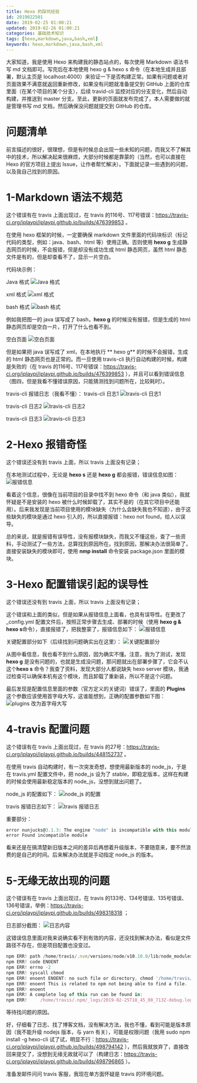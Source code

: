```yaml
---
title: Hexo 的踩坑经验
id: 2019022501
date: 2019-02-25 01:00:21
updated: 2019-02-26 01:00:21
categories: 基础技术知识
tags: [hexo,markdown,java,bash,xml]
keywords: hexo,markdown,java,bash,xml
---
```



大家知道，我是使用 Hexo 来构建我的静态站点的，每次使用 Markdown 语法书写 md 文档即可。写完后在本地使用 hexo g & hexo s 命令（在本地生成并且部署，默认主页是 localhost:4000）来验证一下是否构建正常。如果有问题或者对页面效果不满意就返回重新修改，如果没有问题就准备提交到 GitHub 上面的仓库里面（在某个项目的某个分支），后续 travid-cli 监控对应的分支变化，然后自动构建，并推送到 master 分支。至此，更新的页面就发布完成了，本人需要做的就是管理书写 md 文档，然后确保没问题就提交到 GitHub 的仓库。


<!-- more -->


# 问题清单


前言描述的很好，很理想，但是有时候总会出现一些未知的问题，而我又不了解其中的技术，所以解决起来很麻烦，大部分时候都是靠蒙的（当然，也可以直接在 Hexo 的官方项目上提出 Issue，让作者帮忙解决）。下面就记录一些遇到的问题，以及我自己找到的原因。

# 1-Markdown 语法不规范

这个错误有在 travis 上面出现过，在 travis 的116号、117号错误：https://travis-ci.org/iplaypi/iplaypi.github.io/builds/476399853 。

在使用 hexo 框架的时候，一定要确保 markdown 文件里面的代码块标识（标记代码的类型，例如：java、bash、html 等）使用正确。否则使用 **hexo g** 生成静态网页的时候，不会报错，但是却没有成功生成 html 静态网页，虽然 html 静态文件是有的，但是却查看不了，显示一片空白。

代码块示例：

Java 格式
![Java 格式](https://ws1.sinaimg.cn/large/b7f2e3a3gy1g0j7gk7162j20jn04bt8o.jpg "Java 格式")

xml 格式
![xml 格式](https://ws1.sinaimg.cn/large/b7f2e3a3gy1g0j7hmem4lj20de054mx2.jpg "xml 格式")

bash 格式
![bash 格式](https://ws1.sinaimg.cn/large/b7f2e3a3gy1g0j7hyp6j3j209o02j0si.jpg "bash 格式")

例如我把图一的 java 误写成了 bash，**hexo g** 的时候没有报错，但是生成的 html 静态网页却是空白一片，打开了什么也看不到。

空白页面
![空白页面](https://ws1.sinaimg.cn/large/b7f2e3a3gy1g0j7if0nmuj21hk0s5q4y.jpg "空白页面")

但是如果把 java 误写成了 xml，在本地执行 ** hexo g** 的时候不会报错，生成的 html 静态网页也是正常的。而一旦使用 travis-cli 执行自动构建的时候，构建是失败的（在 travis 的116号、117号错误：https://travis-ci.org/iplaypi/iplaypi.github.io/builds/476399853 ），并且可以看到错误信息（图四，但是我看不懂错误原因，只能猜测找到问题所在，比较耗时）。

travis-cli 报错日志（我看不懂）：
travis-cli 日志1
![travis-cli 日志1](https://ws1.sinaimg.cn/large/b7f2e3a3gy1g0j7iqv9msj20th0ld0to.jpg "travis-cli 日志1")

travis-cli 日志2
![travis-cli 日志2](https://ws1.sinaimg.cn/large/b7f2e3a3gy1g0j7jt59f2j20rh0nvjur.jpg "travis-cli 日志2")

travis-cli 日志3
![travis-cli 日志3](https://ws1.sinaimg.cn/large/b7f2e3a3gy1g0j7jokkp6j20rh0p4dj2.jpg "travis-cli 日志3")

# 2-Hexo 报错奇怪

这个错误还没有到 travis 上面，所以 travis 上面没有记录；

在本地测试过程中，无论是 **hexo s** 还是 **hexo g** 都会报错，错误信息如图：
![报错信息](https://ws1.sinaimg.cn/large/b7f2e3a3gy1g0j7kb9p5zj20jt02k3yk.jpg "报错信息")

看着这个信息，很像在当前项目的目录中找不到 hexo 命令（和 java 类似），我就怀疑是不是安装的 hexo 被什么时候卸载了，其实不是的（在其它项目中还能用）。后来我发现是当前项目使用的模块缺失（为什么会缺失我也不知道），由于这些缺失的模块是通过 hexo 引入的，所以直接报错：hexo not found，给人以误导。

总的来说，就是报错有误导性，没有报模块缺失，而我又不懂这些，查了一些资料，手动测试了一些方法，总算找到原因所在。找到原因，那解决办法很简单了，直接安装缺失的模块即可，使用 **nmp install** 命令安装 package.json 里面的模块。

# 3-Hexo 配置错误引起的误导性

这个错误还没有到 travis 上面，所以 travis 上面没有记录；

这个错误和上面的类似，但是如果从报错信息上面看，也具有误导性。在更改了 \_config.yml 配置文件后，按照正常步骤去生成、部署的时候（使用 **hexo g & hexo s**命令），直接报错了，把我整蒙了，报错信息如下：
![报错信息](https://ws1.sinaimg.cn/large/b7f2e3a3gy1g0j7kzx1vij20k50iqq4q.jpg "报错信息")

关键配置部分如下（后续找到问题确实出在这里）：
![关键配置部分](https://ws1.sinaimg.cn/large/b7f2e3a3gy1g0j7les4wdj20lu08wt9j.jpg "关键配置部分")

从图中看信息，我也看不到什么原因，因为确实不懂。注意，我为了测试，发现 **hexo g** 是没有问题的，也就是生成没问题，那问题就出在部署步骤了，它会不认这个**hexo s** 命令？我查了资料，发现大部分人都说缺失 hexo server 模块，我通过检查可以确保本机有这个模块，而且卸载了重新装，所以不是这个问题。

最后发现是配置信息里面的参数（官方定义的关键词）错误了，里面的 **Plugins** 这个参数应该使用首字母大写，这谁能想到，正确的配置参数如下图：
![plugins 改为首字母大写](https://ws1.sinaimg.cn/large/b7f2e3a3gy1g0j7lre005j20nb08udgb.jpg "plugins 改为首字母大写")

# 4-travis 配置问题

这个错误有在 travis 上面出现过，在 travis 的27号：https://travis-ci.org/iplaypi/iplaypi.github.io/builds/448152737 。

在使用 travis 自动构建时，有一次突发奇想，想使用最新版本的 node_js，于是在 travis.yml 配置文件中，把 node_js 设为了 stable，即稳定版本，这样在构建的时候会使用最新稳定版本的 node_js，没想到就出问题了。

node_js 的配置如下：
![node_js 的配置](https://ws1.sinaimg.cn/large/b7f2e3a3gy1g0k90kw0e8j20oy0dujsd.jpg "node_js 的配置")

travis 报错日志如下：
![travis 报错日志](https://ws1.sinaimg.cn/large/b7f2e3a3gy1g0k91bjlrxj20rq0qxq4q.jpg "travis 报错日志")

重要部分：
```javascript
error nunjucks@3.1.3: The engine "node" is incompatible with this module. Expected version ">= 6.9.0 <= 11.0.0-0". Got "11.0.0"
error Found incompatible module
```

看来还是在搞清楚新旧版本之间的差异后再想着升级版本，不要随意来，要不然浪费的是自己的时间。后来解决办法就是手动指定 node_js 的版本。

# 5-无缘无故出现的问题

这个错误有在 travis 上面出现过，在 travis 的133号、134号错误、135号错误、136号错误，举例：https://travis-ci.org/iplaypi/iplaypi.github.io/builds/498318318 ；

日志部分截图：
![日志内容](https://ws1.sinaimg.cn/large/b7f2e3a3gy1g0k91nhkhkj20rk0l6761.jpg "日志内容")

这错误信息里面对我来说确实看不到有效的内容，还没找到解决办法，看似是文件路径不存在，但是项目配置也没变过。

```javascript
npm ERR! path /home/travis/.nvm/versions/node/v10.10.0/lib/node_modules/hexo-cli/node_modules/highlight.js/tools/build.js
npm ERR! code ENOENT
npm ERR! errno -2
npm ERR! syscall chmod
npm ERR! enoent ENOENT: no such file or directory, chmod '/home/travis/.nvm/versions/node/v10.10.0/lib/node_modules/hexo-cli/node_modules/highlight.js/tools/build.js'
npm ERR! enoent This is related to npm not being able to find a file.
npm ERR! enoent 
npm ERR! A complete log of this run can be found in:
npm ERR!     /home/travis/.npm/_logs/2019-02-25T18_45_08_713Z-debug.log
```

等待找问题的原因。

好，仔细看了日志、找了博客文档，没有解决方法，我也不懂，看到可能是版本原因（我不能升级 nodejs 版本，与 yarn 有关），可能是权限问题（我用 sudo npm install -g hexo-cli 试了试，明显不行：https://travis-ci.org/iplaypi/iplaypi.github.io/builds/498794142 ），然后我就放弃了，直接改回来提交了，没想到无缘无故就可以了（构建日志：https://travis-ci.org/iplaypi/iplaypi.github.io/builds/498796865 ）。

准备发邮件问问 travis 客服，我现在单方面怀疑是 travis 的环境问题。

